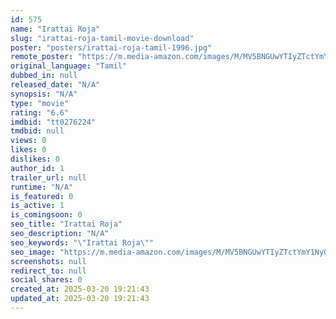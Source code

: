 ```yaml
---
id: 575
name: "Irattai Roja"
slug: "irattai-roja-tamil-movie-download"
poster: "posters/irattai-roja-tamil-1996.jpg"
remote_poster: "https://m.media-amazon.com/images/M/MV5BNGUwYTIyZTctYmY1Ny00NDNmLWJhZTItZTYzNTQ1N2U1NzU4XkEyXkFqcGdeQXVyMjA4OTI5NDQ@._V1_SX300.jpg"
original_language: "Tamil"
dubbed_in: null
released_date: "N/A"
synopsis: "N/A"
type: "movie"
rating: "6.6"
imdbid: "tt0276224"
tmdbid: null
views: 0
likes: 0
dislikes: 0
author_id: 1
trailer_url: null
runtime: "N/A"
is_featured: 0
is_active: 1
is_comingsoon: 0
seo_title: "Irattai Roja"
seo_description: "N/A"
seo_keywords: "\"Irattai Roja\""
seo_image: "https://m.media-amazon.com/images/M/MV5BNGUwYTIyZTctYmY1Ny00NDNmLWJhZTItZTYzNTQ1N2U1NzU4XkEyXkFqcGdeQXVyMjA4OTI5NDQ@._V1_SX300.jpg"
screenshots: null
redirect_to: null
social_shares: 0
created_at: 2025-03-20 19:21:43
updated_at: 2025-03-20 19:21:43
---
```


